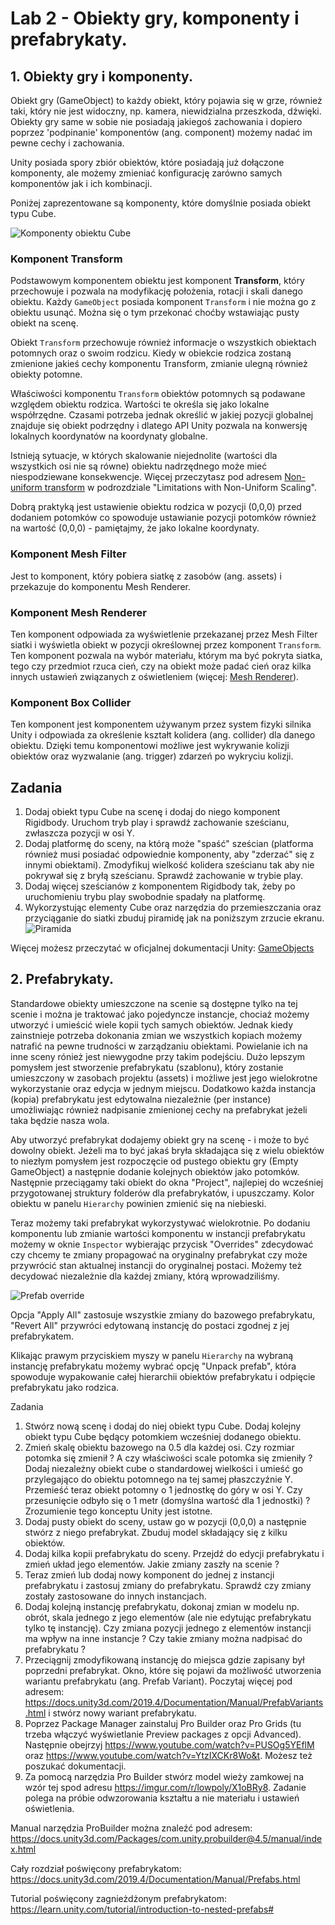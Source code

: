 # Lab 2 - Obiekty gry, komponenty i prefabrykaty.

## 1. Obiekty gry i komponenty.

Obiekt gry (GameObject) to każdy obiekt, który pojawia się w grze, również taki, który nie jest widoczny, np. kamera, niewidzialna przeszkoda, dźwięki. Obiekty gry same w sobie nie posiadają jakiegoś zachowania i dopiero poprzez 'podpinanie' komponentów (ang. component) możemy nadać im pewne cechy i zachowania.

Unity posiada spory zbiór obiektów, które posiadają już dołączone komponenty, ale możemy zmieniać konfigurację zarówno samych komponentów jak i ich kombinacji.

Poniżej zaprezentowane są komponenty, które domyślnie posiada obiekt typu Cube.

![Komponenty obiektu Cube](cube_components.png)


### **Komponent Transform**

Podstawowym komponentem obiektu jest komponent **Transform**, który przechowuje i pozwala na modyfikację położenia, rotacji i skali danego obiektu. Każdy `GameObject` posiada komponent `Transform` i nie można go z obiektu usunąć. Można się o tym przekonać choćby wstawiając pusty obiekt na scenę.

Obiekt `Transform` przechowuje również informacje o wszystkich obiektach potomnych oraz o swoim rodzicu. Kiedy w obiekcie rodzica zostaną zmienione jakieś cechy komponentu Transform, zmianie ulegną również obiekty potomne.

Właściwości komponentu `Transform` obiektów potomnych są podawane względem obiektu rodzica. Wartości te określa się jako lokalne współrzędne. Czasami potrzeba jednak określić w jakiej pozycji globalnej znajduje się obiekt podrzędny i dlatego API Unity pozwala na konwersję lokalnych koordynatów na koordynaty globalne.

Istnieją sytuacje, w których skalowanie niejednolite (wartości dla wszystkich osi nie są równe) obiektu nadrzędnego może mieć niespodziewane konsekwencje. Więcej przeczytasz pod adresem [Non-uniform transform](https://docs.unity3d.com/2019.4/Documentation/Manual/class-Transform.html) w podrozdziale "Limitations with Non-Uniform Scaling".

Dobrą praktyką jest ustawienie obiektu rodzica w pozycji (0,0,0) przed dodaniem potomków co spowoduje ustawianie pozycji potomków również na wartość (0,0,0) - pamiętajmy, że jako lokalne koordynaty.

### **Komponent Mesh Filter**

Jest to komponent, który pobiera siatkę z zasobów (ang. assets) i przekazuje do komponentu Mesh Renderer.

### **Komponent Mesh Renderer**

Ten komponent odpowiada za wyświetlenie przekazanej przez Mesh Filter siatki i wyświetla obiekt w pozycji określownej przez komponent `Transform`. Ten komponent pozwala na wybór materiału, którym ma być pokryta siatka, tego czy przedmiot rzuca cień, czy na obiekt może padać cień oraz kilka innych ustawień związanych z oświetleniem (więcej: [Mesh Renderer](https://docs.unity3d.com/2019.4/Documentation/Manual/class-MeshRenderer.html)).

### **Komponent Box Collider**

Ten komponent jest komponentem używanym przez system fizyki silnika Unity i odpowiada za określenie kształt kolidera (ang. collider) dla danego obiektu.
Dzięki temu komponentowi możliwe jest wykrywanie kolizji obiektów oraz wyzwalanie (ang. trigger) zdarzeń po wykryciu kolizji.

## Zadania

1. Dodaj obiekt typu Cube na scenę i dodaj do niego komponent Rigidbody. Uruchom tryb play i sprawdź zachowanie sześcianu, zwłaszcza pozycji w osi Y.
2. Dodaj platformę do sceny, na którą może "spaść" sześcian (platforma również musi posiadać odpowiednie komponenty, aby "zderzać" się z innymi obiektami). Zmodyfikuj wielkość kolidera sześcianu tak aby nie pokrywał się z bryłą sześcianu. Sprawdź zachowanie w trybie play.
3. Dodaj więcej sześcianów z komponentem Rigidbody tak, żeby po uruchomieniu trybu play swobodnie spadały na platformę.
4. Wykorzystując elementy Cube oraz narzędzia do przemieszczania oraz przyciąganie do siatki zbuduj piramidę jak na poniższym zrzucie ekranu.
   ![Piramida](pyramid.png)


Więcej możesz przeczytać w oficjalnej dokumentacji Unity: [GameObjects](https://docs.unity3d.com/2019.4/Documentation/Manual/GameObjects.html)

## 2. Prefabrykaty.


Standardowe obiekty umieszczone na scenie są dostępne tylko na tej scenie i można je traktować jako pojedyncze instancje, chociaż możemy utworzyć i umieścić wiele kopii tych samych obiektów. Jednak kiedy zainstnieje potrzeba dokonania zmian we wszystkich kopiach możemy natrafić na pewne trudności w zarządzaniu obiektami. Powielanie ich na inne sceny rónież jest niewygodne przy takim podejściu.
Dużo lepszym pomysłem jest stworzenie prefabrykatu (szablonu), który zostanie umieszczony w zasobach projektu (assets) i możliwe jest jego wielokrotne wykorzystanie oraz edycja w jednym miejscu. Dodatkowo każda instancja (kopia) prefabrykatu jest edytowalna niezależnie (per instance) umożliwiając również nadpisanie zmienionej cechy na prefabrykat jeżeli taka będzie nasza wola.

Aby utworzyć prefabrykat dodajemy obiekt gry na scenę - i może to być dowolny obiekt. Jeżeli ma to być jakaś bryła składająca się z wielu obiektów to niezłym pomysłem jest rozpoczęcie od pustego obiektu gry (Empty GameObject) a następnie dodanie kolejnych obiektów jako potomków. Następnie przeciągamy taki obiekt do okna "Project", najlepiej do wcześniej przygotowanej struktury folderów dla prefabrykatów, i upuszczamy. Kolor obiektu w panelu `Hierarchy` powinien zmienić się na niebieski.

Teraz możemy taki prefabrykat wykorzystywać wielokrotnie. Po dodaniu komponentu lub zmianie wartości komponentu w instancji prefabrykatu możemy w oknie `Inspector` wybierając przycisk "Overrides" zdecydować czy chcemy te zmiany propagować na oryginalny prefabrykat czy może przywrócić stan aktualnej instancji do oryginalnej postaci. Możemy też decydować niezależnie dla każdej zmiany, którą wprowadziliśmy.

![Prefab override](prefab_overrides.png)

Opcja "Apply All" zastosuje wszystkie zmiany do bazowego prefabrykatu, "Revert All" przywróci edytowaną instancję do postaci zgodnej z jej prefabrykatem. 

Klikając prawym przyciskiem myszy w panelu `Hierarchy` na wybraną instancję prefabrykatu możemy wybrać opcję "Unpack prefab", która spowoduje wypakowanie całej hierarchii obiektów prefabrykatu i odpięcie prefabrykatu jako rodzica.

Zadania

1. Stwórz nową scenę i dodaj do niej obiekt typu Cube. Dodaj kolejny obiekt typu Cube będący potomkiem wcześniej dodanego obiektu.
2. Zmień skalę obiektu bazowego na 0.5 dla każdej osi. Czy rozmiar potomka się zmienił ? A czy właściwości scale potomka się zmieniły ? Dodaj niezależny obiekt cube o standardowej wielkości i umieść go przylegająco do obiektu potomnego na tej samej płaszczyźnie Y. Przemieść teraz obiekt potomny o 1 jednostkę do góry w osi Y. Czy przesunięcie odbyło się o 1 metr (domyślna wartość dla 1 jednostki) ?  Zrozumienie tego konceptu Unity jest istotne. 
3. Dodaj pusty obiekt do sceny, ustaw go w pozycji (0,0,0) a następnie stwórz z niego prefabrykat. Zbuduj model składający się z kilku obiektów.
4. Dodaj kilka kopii prefabrykatu do sceny. Przejdź do edycji prefabrykatu i zmień układ jego elementów. Jakie zmiany zaszły na scenie ?
5. Teraz zmień lub dodaj nowy komponent do jednej z instancji prefabrykatu i zastosuj zmiany do prefabrykatu. Sprawdź czy zmiany zostały zastosowane do innych instancjach. 
6. Dodaj kolejną instancję prefabrykatu, dokonaj zmian w modelu np. obrót, skala jednego z jego elementów (ale nie edytując prefabrykatu tylko tę instancję). Czy zmiana pozycji jednego z elementów instancji ma wpływ na inne instancje ? Czy takie zmiany można nadpisać do prefabrykatu ?
7. Przeciągnij zmodyfikowaną instancję do miejsca gdzie zapisany był poprzedni prefabrykat. Okno, które się pojawi da możliwość utworzenia wariantu prefabrykatu (ang. Prefab Variant). Poczytaj więcej pod adresem: https://docs.unity3d.com/2019.4/Documentation/Manual/PrefabVariants.html i stwórz nowy wariant prefabrykatu.
8. Poprzez Package Manager zainstaluj Pro Builder oraz Pro Grids (tu trzeba włączyć wyświetlanie Preview packages z opcji Advanced). Następnie obejrzyj https://www.youtube.com/watch?v=PUSOg5YEflM oraz https://www.youtube.com/watch?v=YtzIXCKr8Wo&t. Możesz też poszukać dokumentacji. 
9. Za pomocą narzędzia Pro Builder stwórz model wieży zamkowej na wzór tej spod adresu https://imgur.com/r/lowpoly/X1oBRy8. Zadanie polega na próbie odwzorowania kształtu a nie materiału i ustawień oświetlenia.

Manual narzędzia ProBuilder można znaleźć pod adresem: https://docs.unity3d.com/Packages/com.unity.probuilder@4.5/manual/index.html



Cały rozdział poświęcony prefabrykatom: https://docs.unity3d.com/2019.4/Documentation/Manual/Prefabs.html

Tutorial poświęcony zagnieżdżonym prefabrykatom: https://learn.unity.com/tutorial/introduction-to-nested-prefabs#